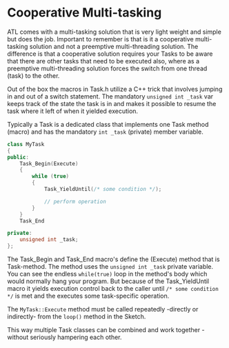 # Cooperative Multi-tasking

ATL comes with a multi-tasking solution that is very light weight and simple but does the job. Important to remember is that is it a cooperative multi-tasking solution and not a preemptive multi-threading solution. The difference is that a cooperative solution requires your Tasks to be aware that there are other tasks that need to be executed also, where as a preemptive multi-threading solution forces the switch from one thread (task) to the other.

Out of the box the macros in Task.h utilize a C++ trick that involves jumping in and out of a switch statement. The mandatory `unsigned int _task` var keeps track of the state the task is in and makes it possible to resume the task where it left of when it yielded execution.

Typically a Task is a dedicated class that implements one Task method (macro) and has the mandatory `int _task` (private) member variable.

```cpp
class MyTask
{
public:
    Task_Begin(Execute)
    {
        while (true)
        {
            Task_YieldUntil(/* some condition */);

            // perform operation
        }
    }
    Task_End

private:
    unsigned int _task;
};
```

The Task_Begin and Task_End macro's define the (Execute) method that is Task-method. The method uses the `unsigned int _task` private variable. You can see the endless `while(true)` loop in the method's body which would normally hang your program. But because of the Task_YieldUntil macro it yields execution control back to the caller until `/* some condition */` is met and the executes some task-specific operation.

The `MyTask::Execute` method must be called repeatedly -directly or indirectly- from the `loop()` method in the Sketch.

This way multiple Task classes can be combined and work together - without seriously hampering each other.
